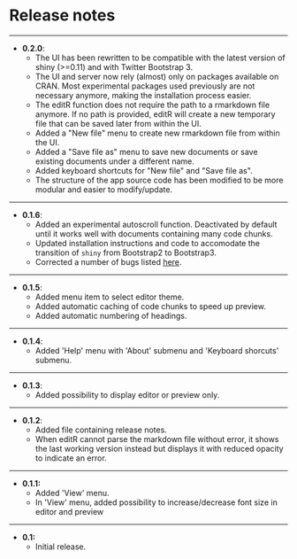Release notes
=============

---

- **0.2.0**:
    - The UI has been rewritten to be compatible with the latest version of shiny (>=0.11) and with Twitter Bootstrap 3. 
    - The UI and server now rely (almost) only on packages available on CRAN. Most experimental packages used previously are not necessary anymore, making the installation process easier.
    - The editR function does not require the path to a rmarkdown file anymore. If no path is provided, editR will create a new temporary file that can be saved later from within the UI. 
    - Added a "New file" menu to create new rmarkdown file from within the UI. 
    - Added a "Save file as" menu to save new documents or save existing documents under a different name. 
    - Added keyboard shortcuts for "New file" and "Save file as". 
    - The structure of the app source code has been modified to be more modular and easier to modify/update. 
---

- **0.1.6**:
    - Added an experimental autoscroll function. Deactivated by default until it works well with documents containing many code chunks. 
    - Updated installation instructions and code to accomodate the transition of `shiny` from Bootstrap2 to Bootstrap3. 
    - Corrected a number of bugs listed [here](https://github.com/swarm-lab/editR/compare/v0.1.5...master).
    
---

- **0.1.5**:
    - Added menu item to select editor theme. 
    - Added automatic caching of code chunks to speed up preview. 
    - Added automatic numbering of headings. 
    
---

- **0.1.4**:
    - Added 'Help' menu with 'About' submenu and 'Keyboard shorcuts' submenu. 
    
---

- **0.1.3**:
    - Added possibility to display editor or preview only. 
    
---

- **0.1.2**:
    - Added file containing release notes. 
    - When editR cannot parse the markdown file without error, it shows the 
    last working version instead but displays it with reduced opacity to indicate
    an error. 

---

- **0.1.1:** 
    - Added 'View' menu.
    - In 'View' menu, added possibility to increase/decrease font size in editor and preview

---

- **0.1:** 
    - Initial release. 
